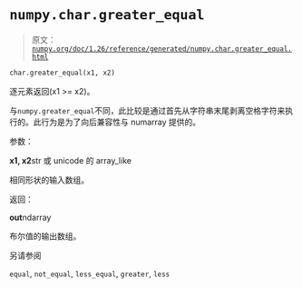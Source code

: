 # `numpy.char.greater_equal`

> 原文：[`numpy.org/doc/1.26/reference/generated/numpy.char.greater_equal.html`](https://numpy.org/doc/1.26/reference/generated/numpy.char.greater_equal.html)

```py
char.greater_equal(x1, x2)
```

逐元素返回(x1 >= x2)。

与`numpy.greater_equal`不同，此比较是通过首先从字符串末尾剥离空格字符来执行的。此行为是为了向后兼容性与 numarray 提供的。

参数：

**x1, x2**str 或 unicode 的 array_like

相同形状的输入数组。

返回：

**out**ndarray

布尔值的输出数组。

另请参阅

`equal`, `not_equal`, `less_equal`, `greater`, `less`
